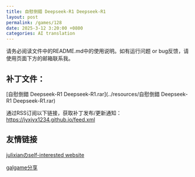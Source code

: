 ```yaml
---
title: 自慰倒錯 Deepseek-R1 Deepseek-R1
layout: post
permalink: /games/128
date: 2025-3-12 3:20:00 +0800
categories: AI translation
---
```



请务必阅读文件中的README.md中的使用说明。如有运行问题 or bug反馈，请使用页面下方的邮箱联系我。



## 补丁文件：

[自慰倒錯 Deepseek-R1 Deepseek-R1.rar](../resources/自慰倒錯 Deepseek-R1 Deepseek-R1.rar)

 

通过RSS订阅以下链接，获取补丁发布/更新通知：https://jyxjyx1234.github.io/feed.xml

## 友情链接

[julixianのself-interested website](https://julixian-siw.worldsystem.top/) 

[galgame分享](https://t.me/galgpt)